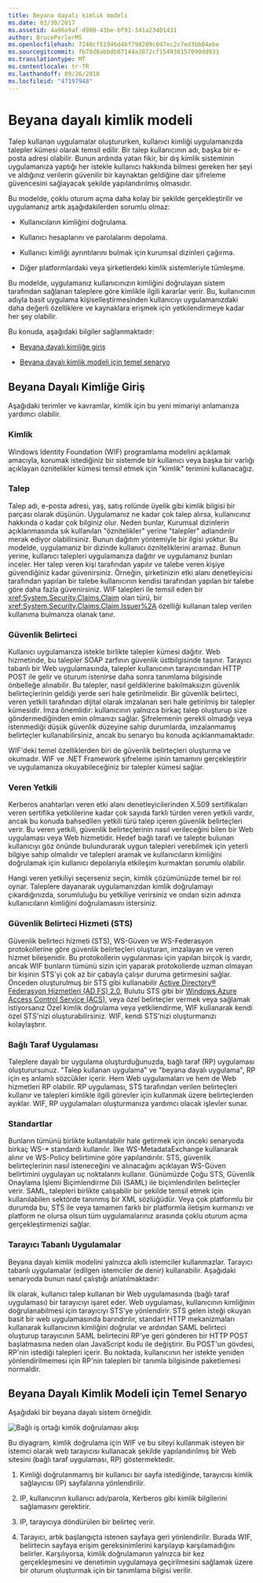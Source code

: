 ```yaml
---
title: Beyana dayalı kimlik modeli
ms.date: 03/30/2017
ms.assetid: 4a96a9af-d980-43be-bf91-341a23401431
author: BrucePerlerMS
ms.openlocfilehash: 7248cf51946d4bf798209c047ec2c7ed3bb04ebe
ms.sourcegitcommit: fb78d8abbdb87144a3872cf154930157090dd933
ms.translationtype: MT
ms.contentlocale: tr-TR
ms.lasthandoff: 09/26/2018
ms.locfileid: "47197948"
---
```

# <a name="claims-based-identity-model"></a>Beyana dayalı kimlik modeli
Talep kullanan uygulamalar oluştururken, kullanıcı kimliği uygulamanızda talepler kümesi olarak temsil edilir. Bir talep kullanıcının adı, başka bir e-posta adresi olabilir. Bunun ardında yatan fikir, bir dış kimlik sisteminin uygulamanıza yaptığı her istekle kullanıcı hakkında bilmesi gereken her şeyi ve aldığınız verilerin güvenilir bir kaynaktan geldiğine dair şifreleme güvencesini sağlayacak şekilde yapılandırılmış olmasıdır.  
  
 Bu modelde, çoklu oturum açma daha kolay bir şekilde gerçekleştirilir ve uygulamanız artık aşağıdakilerden sorumlu olmaz:  
  
-   Kullanıcıların kimliğini doğrulama.  
  
-   Kullanıcı hesaplarını ve parolalarını depolama.  
  
-   Kullanıcı kimliği ayrıntılarını bulmak için kurumsal dizinleri çağırma.  
  
-   Diğer platformlardaki veya şirketlerdeki kimlik sistemleriyle tümleşme.  
  
 Bu modelde, uygulamanız kullanıcınızın kimliğini doğrulayan sistem tarafından sağlanan taleplere göre kimlikle ilgili kararlar verir. Bu, kullanıcının adıyla basit uygulama kişiselleştirmesinden kullanıcıyı uygulamanızdaki daha değerli özelliklere ve kaynaklara erişmek için yetkilendirmeye kadar her şey olabilir.  
  
 Bu konuda, aşağıdaki bilgiler sağlanmaktadır:  
  
-   [Beyana dayalı kimliğe giriş](../../../docs/framework/security/claims-based-identity-model.md#BKMK_1)  
  
-   [Beyana dayalı kimlik modeli için temel senaryo](../../../docs/framework/security/claims-based-identity-model.md#BKMK_2)  
  
<a name="BKMK_1"></a>   
## <a name="introduction-to-claims-based-identity"></a>Beyana Dayalı Kimliğe Giriş  
 Aşağıdaki terimler ve kavramlar, kimlik için bu yeni mimariyi anlamanıza yardımcı olabilir.  
  
### <a name="identity"></a>Kimlik  
 Windows Identity Foundation (WIF) programlama modelini açıklamak amacıyla, korumak istediğiniz bir sistemde bir kullanıcı veya başka bir varlığı açıklayan öznitelikler kümesi temsil etmek için "kimlik" terimini kullanacağız.  
  
### <a name="claim"></a>Talep  
 Talep adı, e-posta adresi, yaş, satış rolünde üyelik gibi kimlik bilgisi bir parçası olarak düşünün. Uygulamanız ne kadar çok talep alırsa, kullanıcınız hakkında o kadar çok bilginiz olur. Neden bunlar, Kurumsal dizinlerin açıklanmasında sık kullanılan "öznitelikler" yerine "talepler" adlandırılır merak ediyor olabilirsiniz. Bunun dağıtım yöntemiyle bir ilgisi yoktur. Bu modelde, uygulamanız bir dizinde kullanıcı özniteliklerini aramaz. Bunun yerine, kullanıcı talepleri uygulamanıza dağıtır ve uygulamanız bunları inceler. Her talep veren kişi tarafından yapılır ve talebe veren kişiye güvendiğiniz kadar güvenirsiniz. Örneğin, şirketinizin etki alanı denetleyicisi tarafından yapılan bir talebe kullanıcının kendisi tarafından yapılan bir talebe göre daha fazla güvenirsiniz. WIF talepleri ile temsil eden bir <xref:System.Security.Claims.Claim> olan türü, bir <xref:System.Security.Claims.Claim.Issuer%2A> özelliği kullanan talep verilen kullanıma bulmanıza olanak tanır.  
  
### <a name="security-token"></a>Güvenlik Belirteci  
 Kullanıcı uygulamanıza istekle birlikte talepler kümesi dağıtır. Web hizmetinde, bu talepler SOAP zarfının güvenlik üstbilgisinde taşınır. Tarayıcı tabanlı bir Web uygulamasında, talepler kullanıcının tarayıcısından HTTP POST ile gelir ve oturum istenirse daha sonra tanımlama bilgisinde önbelleğe alınabilir. Bu talepler, nasıl geldiklerine bakılmaksızın güvenlik belirteçlerinin geldiği yerde seri hale getirilmelidir. Bir güvenlik belirteci, veren yetkili tarafından dijital olarak imzalanan seri hale getirilmiş bir talepler kümesidir. İmza önemlidir: kullanıcının yalnızca birkaç talep oluşturup size göndermediğinden emin olmanızı sağlar. Şifrelemenin gerekli olmadığı veya istenmediği düşük güvenlik düzeyine sahip durumlarda, imzalanmamış belirteçler kullanabilirsiniz, ancak bu senaryo bu konuda açıklanmamaktadır.  
  
 WIF'deki temel özelliklerden biri de güvenlik belirteçleri oluşturma ve okumadır. WIF ve .NET Framework şifreleme işinin tamamını gerçekleştirir ve uygulamanıza okuyabileceğiniz bir talepler kümesi sağlar.  
  
### <a name="issuing-authority"></a>Veren Yetkili  
 Kerberos anahtarları veren etki alanı denetleyicilerinden X.509 sertifikaları veren sertifika yetkililerine kadar çok sayıda farklı türden veren yetkili vardır, ancak bu konuda bahsedilen yetkili türü talep içeren güvenlik belirteçleri verir. Bu veren yetkili, güvenlik belirteçlerinin nasıl verileceğini bilen bir Web uygulaması veya Web hizmetidir. Hedef bağlı tarafı ve talepte bulunan kullanıcıyı göz önünde bulundurarak uygun talepleri verebilmek için yeterli bilgiye sahip olmalıdır ve talepleri aramak ve kullanıcıların kimliğini doğrulamak için kullanıcı depolarıyla etkileşim kurmaktan sorumlu olabilir.  
  
 Hangi veren yetkiliyi seçerseniz seçin, kimlik çözümünüzde temel bir rol oynar. Taleplere dayanarak uygulamanızdan kimlik doğrulamayı çıkardığınızda, sorumluluğu bu yetkiliye verirsiniz ve ondan sizin adınıza kullanıcıların kimliğini doğrulamasını istersiniz.  
  
### <a name="security-token-service-sts"></a>Güvenlik Belirteci Hizmeti (STS)  
 Güvenlik belirteci hizmeti (STS), WS-Güven ve WS-Federasyon protokollerine göre güvenlik belirteçleri oluşturan, imzalayan ve veren hizmet bileşenidir. Bu protokollerin uygulanması için yapılan birçok iş vardır, ancak WIF bunların tümünü sizin için yaparak protokollerde uzman olmayan bir kişinin STS'yi çok az bir çabayla çalışır duruma getirmesini sağlar. Önceden oluşturulmuş bir STS gibi kullanabilir [Active Directory® Federasyon Hizmetleri (AD FS) 2.0](https://go.microsoft.com/fwlink/?LinkID=247516), Bulutu STS gibi bir [Windows Azure Access Control Service (ACS)](https://go.microsoft.com/fwlink/?LinkID=247517), veya özel belirteçler vermek veya sağlamak istiyorsanız Özel kimlik doğrulama veya yetkilendirme, WIF kullanarak kendi özel STS'nizi oluşturabilirsiniz. WIF, kendi STS'nizi oluşturmanızı kolaylaştırır.  
  
### <a name="relying-party-application"></a>Bağlı Taraf Uygulaması  
 Taleplere dayalı bir uygulama oluşturduğunuzda, bağlı taraf (RP) uygulaması oluşturursunuz. "Talep kullanan uygulama" ve "beyana dayalı uygulama", RP için eş anlamlı sözcükler içerir. Hem Web uygulamaları ve hem de Web hizmetleri RP olabilir. RP uygulaması, STS tarafından verilen belirteçleri kullanır ve talepleri kimlikle ilgili görevler için kullanmak üzere belirteçlerden ayıklar. WIF, RP uygulamaları oluşturmanıza yardımcı olacak işlevler sunar.  
  
### <a name="standards"></a>Standartlar  
 Bunların tümünü birlikte kullanılabilir hale getirmek için önceki senaryoda birkaç WS-* standardı kullanılır. İlke WS-MetadataExchange kullanarak alınır ve WS-Policy belirtimine göre yapılandırılır. STS, güvenlik belirteçlerinin nasıl isteneceğini ve alınacağını açıklayan WS-Güven belirtimini uygulayan uç noktalarını kullanır. Günümüzde Çoğu STS, Güvenlik Onaylama İşlemi Biçimlendirme Dili (SAML) ile biçimlendirilen belirteçler verir. SAML, talepleri birlikte çalışabilir bir şekilde temsil etmek için kullanılabilen sektörde tanınmış bir XML sözlüğüdür. Veya çok platformlu bir durumda bu, STS ile veya tamamen farklı bir platformla iletişim kurmanızı ve platform ne olursa olsun tüm uygulamalarınız arasında çoklu oturum açma gerçekleştirmenizi sağlar.  
  
### <a name="browser-based-applications"></a>Tarayıcı Tabanlı Uygulamalar  
 Beyana dayalı kimlik modelini yalnızca akıllı istemciler kullanmazlar. Tarayıcı tabanlı uygulamalar (edilgen istemciler de denir) kullanabilir. Aşağıdaki senaryoda bunun nasıl çalıştığı anlatılmaktadır:  
  
 İlk olarak, kullanıcı talep kullanan bir Web uygulamasında (bağlı taraf uygulaması) bir tarayıcıyı işaret eder. Web uygulaması, kullanıcının kimliğinin doğrulanabilmesi için tarayıcıyı STS'ye yönlendirir. STS gelen isteği okuyan basit bir web uygulamasında barındırılır, standart HTTP mekanizmaları kullanarak kullanıcının kimliğini doğrular ve ardından SAML belirteci oluşturup tarayıcının SAML belirtecini RP'ye geri gönderen bir HTTP POST başlatmasına neden olan JavaScript kodu ile değiştirir. Bu POST'un gövdesi, RP'nin istediği talepleri içerir. Bu noktada, kullanıcının her istekte yeniden yönlendirilmemesi için RP'nin talepleri bir tanımla bilgisinde paketlemesi normaldir.  
  
<a name="BKMK_2"></a>   
## <a name="basic-scenario-for-a-claims-based-identity-model"></a>Beyana Dayalı Kimlik Modeli için Temel Senaryo  
 Aşağıdaki bir beyana dayalı sistem örneğidir.  
  
 ![Bağlı iş ortağı kimlik doğrulaması akışı](../../../docs/framework/security/media/conc-relying-partner-processc.png "conc_relying_partner_processc")  
  
 Bu diyagram, kimlik doğrulama için WIF ve bu siteyi kullanmak isteyen bir istemci olarak web tarayıcısı kullanacak şekilde yapılandırılmış bir Web sitesini (bağlı taraf uygulaması, RP) göstermektedir.  
  
1.  Kimliği doğrulanmamış bir kullanıcı bir sayfa istediğinde, tarayıcısı kimlik sağlayıcısı (IP) sayfalarına yönlendirilir.  
  
2.  IP, kullanıcının kullanıcı adı/parola, Kerberos gibi kimlik bilgilerini sağlamasını gerektirir.  
  
3.  IP, tarayıcıya döndürülen bir belirteç verir.  
  
4.  Tarayıcı, artık başlangıçta istenen sayfaya geri yönlendirilir. Burada WIF, belirtecin sayfaya erişim gereksinimlerini karşılayıp karşılamadığını belirler. Karşılıyorsa, kimlik doğrulamanın yalnızca bir kez gerçekleşmesini ve denetimin uygulamaya geçirilmesini sağlamak üzere bir oturum oluşturmak için bir tanımlama bilgisi verilir.
